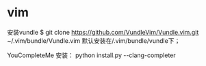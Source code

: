 # vim
安装vundle
$ git clone https://github.com/VundleVim/Vundle.vim.git ~/.vim/bundle/Vundle.vim
默认安装在/.vim/bundle/vundle下；

YouCompleteMe 安装：
python install.py --clang-completer
